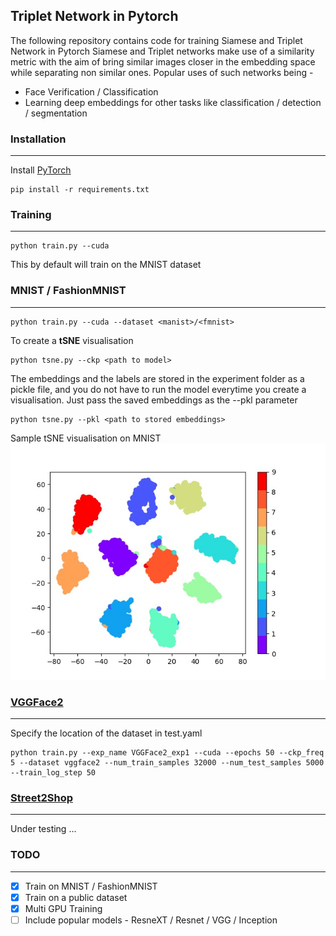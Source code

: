 

## Triplet Network in Pytorch

The following repository contains code for training Siamese and Triplet Network in Pytorch
Siamese and Triplet networks make use of a similarity metric with the aim of bring similar images closer in the embedding space while separating non similar ones.
Popular uses of such networks being - 
* Face Verification / Classification
* Learning deep embeddings for other tasks like classification / detection / segmentation

### Installation
---
Install [PyTorch](https://pytorch.org/get-started/locally/)
``` 
pip install -r requirements.txt
```

### Training
---
``` 
python train.py --cuda
```
This by default will train on the MNIST dataset

### MNIST / FashionMNIST
---
``` 
python train.py --cuda --dataset <manist>/<fmnist>
```
To create a **tSNE** visualisation
``` 
python tsne.py --ckp <path to model>
```
The embeddings and the labels are stored in the experiment folder as a pickle file, and you do not have to run the model everytime you create a visualisation. Just pass the saved embeddings as the --pkl parameter
``` 
python tsne.py --pkl <path to stored embeddings>
```
Sample tSNE visualisation on MNIST 
![tSNE](images/tSNE_mnist.jpg "tSNE visualisation on MNIST")
### [VGGFace2](http://www.robots.ox.ac.uk/~vgg/data/vgg_face2/)
---
 Specify the location of the dataset in test.yaml
 ```
 python train.py --exp_name VGGFace2_exp1 --cuda --epochs 50 --ckp_freq 5 --dataset vggface2 --num_train_samples 32000 --num_test_samples 5000 --train_log_step 50
 ```

### [Street2Shop](http://www.tamaraberg.com/street2shop/)
---
 Under testing ...

### TODO
---
- [x] Train on MNIST / FashionMNIST
- [x] Train on a public dataset
- [x] Multi GPU Training
- [ ] Include popular models - ResneXT / Resnet / VGG / Inception